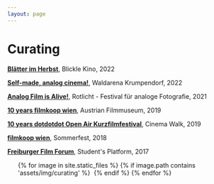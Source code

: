 ```yaml
---
layout: page
---
```

# Curating

<strong><a href="" target="_blank">Blätter im Herbst</a></strong>, Blickle Kino, 2022<br>

<strong><a href="" target="_blank">Self-made, analog cinema!</a></strong>, Waldarena Krumpendorf, 2022

<strong><a href="https://www.rotlicht-festival.at/" rel="noopener noreferrer" target="_blank">Analog Film is Alive!</a></strong>, Rotlicht - Festival für analoge Fotografie, 2021 

<strong><a href="https://www.filmmuseum.at/kinoprogramm/schiene?schienen_id=1571968231436" rel="noopener noreferrer" target="_blank">10 years filmkoop wien</a></strong>, Austrian Filmmuseum, 2019<br>

<strong><a href="https://www.filmkoopwien.at/de/10-jahre-dotdotdot-open-air-kurzfilmfestival-10-jahre-filmkoop-wien/" rel="noopener noreferrer" target="_blank">10 years dotdotdot Open Air Kurzfilmfestival</a></strong>, Cinema Walk, 2019<br>

<strong><a href="https://www.filmkoopwien.at/de/filmkoop-wien-spaetsommerfest/" rel="noopener noreferrer" target="_blank">filmkoop wien</a></strong>, Sommerfest, 2018<br>

<strong><a href="https://www.freiburger-filmforum.de/archiv/programm-2017/" rel="noopener noreferrer" target="_blank">Freiburger Film Forum</a></strong>, Student's Platform, 2017<br>

<ul>
{% for image in site.static_files %}
    {% if image.path contains 'assets/img/curating' %}
<a class="img" href="{{ image.path }}"><img title="" src="{{ image.path }}"/></a>
    {% endif %}
{% endfor %}
</ul>